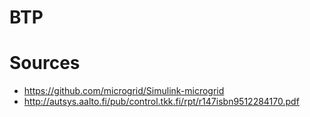 # BTP


# Sources

- https://github.com/microgrid/Simulink-microgrid
- http://autsys.aalto.fi/pub/control.tkk.fi/rpt/r147isbn9512284170.pdf
